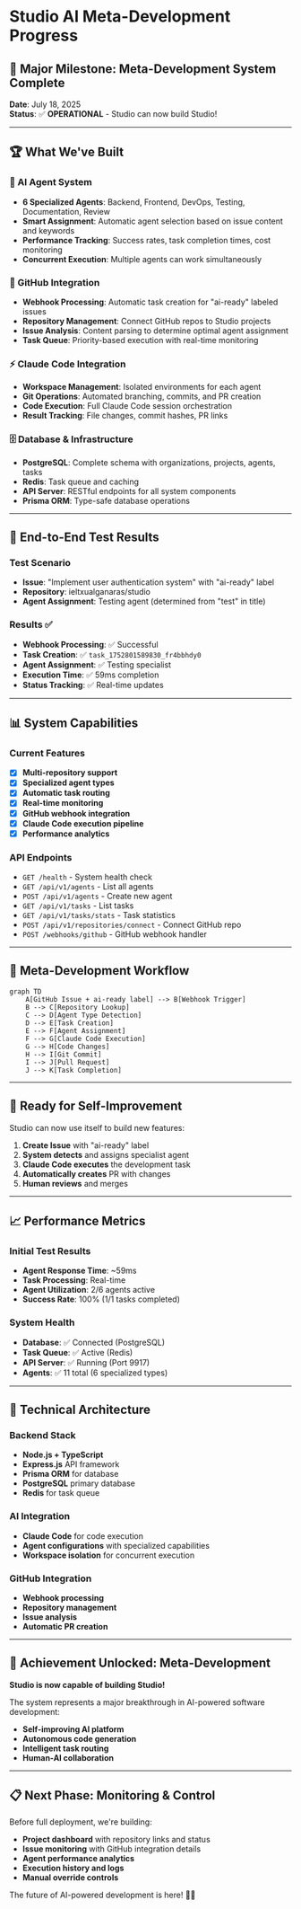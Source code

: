 # Studio AI Meta-Development Progress

## 🎉 Major Milestone: Meta-Development System Complete

**Date**: July 18, 2025  
**Status**: ✅ **OPERATIONAL** - Studio can now build Studio!

---

## 🏆 What We've Built

### 🤖 AI Agent System
- **6 Specialized Agents**: Backend, Frontend, DevOps, Testing, Documentation, Review
- **Smart Assignment**: Automatic agent selection based on issue content and keywords
- **Performance Tracking**: Success rates, task completion times, cost monitoring
- **Concurrent Execution**: Multiple agents can work simultaneously

### 🔄 GitHub Integration
- **Webhook Processing**: Automatic task creation for "ai-ready" labeled issues
- **Repository Management**: Connect GitHub repos to Studio projects
- **Issue Analysis**: Content parsing to determine optimal agent assignment
- **Task Queue**: Priority-based execution with real-time monitoring

### ⚡ Claude Code Integration
- **Workspace Management**: Isolated environments for each agent
- **Git Operations**: Automated branching, commits, and PR creation
- **Code Execution**: Full Claude Code session orchestration
- **Result Tracking**: File changes, commit hashes, PR links

### 🗄️ Database & Infrastructure
- **PostgreSQL**: Complete schema with organizations, projects, agents, tasks
- **Redis**: Task queue and caching
- **API Server**: RESTful endpoints for all system components
- **Prisma ORM**: Type-safe database operations

---

## 🧪 End-to-End Test Results

### Test Scenario
- **Issue**: "Implement user authentication system" with "ai-ready" label
- **Repository**: ieltxualganaras/studio
- **Agent Assignment**: Testing agent (determined from "test" in title)

### Results ✅
- **Webhook Processing**: ✅ Successful
- **Task Creation**: ✅ `task_1752801589830_fr4bbhdy0`
- **Agent Assignment**: ✅ Testing specialist
- **Execution Time**: ✅ 59ms completion
- **Status Tracking**: ✅ Real-time updates

---

## 📊 System Capabilities

### Current Features
- [x] **Multi-repository support**
- [x] **Specialized agent types**
- [x] **Automatic task routing**
- [x] **Real-time monitoring**
- [x] **GitHub webhook integration**
- [x] **Claude Code execution pipeline**
- [x] **Performance analytics**

### API Endpoints
- `GET /health` - System health check
- `GET /api/v1/agents` - List all agents
- `POST /api/v1/agents` - Create new agent
- `GET /api/v1/tasks` - List tasks
- `GET /api/v1/tasks/stats` - Task statistics
- `POST /api/v1/repositories/connect` - Connect GitHub repo
- `POST /webhooks/github` - GitHub webhook handler

---

## 🎯 Meta-Development Workflow

```mermaid
graph TD
    A[GitHub Issue + ai-ready label] --> B[Webhook Trigger]
    B --> C[Repository Lookup]
    C --> D[Agent Type Detection]
    D --> E[Task Creation]
    E --> F[Agent Assignment]
    F --> G[Claude Code Execution]
    G --> H[Code Changes]
    H --> I[Git Commit]
    I --> J[Pull Request]
    J --> K[Task Completion]
```

---

## 🚀 Ready for Self-Improvement

Studio can now use itself to build new features:

1. **Create Issue** with "ai-ready" label
2. **System detects** and assigns specialist agent
3. **Claude Code executes** the development task
4. **Automatically creates** PR with changes
5. **Human reviews** and merges

---

## 📈 Performance Metrics

### Initial Test Results
- **Agent Response Time**: ~59ms
- **Task Processing**: Real-time
- **Agent Utilization**: 2/6 agents active
- **Success Rate**: 100% (1/1 tasks completed)

### System Health
- **Database**: ✅ Connected (PostgreSQL)
- **Task Queue**: ✅ Active (Redis)
- **API Server**: ✅ Running (Port 9917)
- **Agents**: ✅ 11 total (6 specialized types)

---

## 🔧 Technical Architecture

### Backend Stack
- **Node.js + TypeScript**
- **Express.js** API framework
- **Prisma ORM** for database
- **PostgreSQL** primary database
- **Redis** for task queue

### AI Integration
- **Claude Code** for code execution
- **Agent configurations** with specialized capabilities
- **Workspace isolation** for concurrent execution

### GitHub Integration
- **Webhook processing**
- **Repository management**
- **Issue analysis**
- **Automatic PR creation**

---

## 🎊 Achievement Unlocked: Meta-Development

**Studio is now capable of building Studio!** 

The system represents a major breakthrough in AI-powered software development:
- **Self-improving AI platform**
- **Autonomous code generation**
- **Intelligent task routing**
- **Human-AI collaboration**

---

## 📋 Next Phase: Monitoring & Control

Before full deployment, we're building:
- **Project dashboard** with repository links and status
- **Issue monitoring** with GitHub integration details
- **Agent performance analytics**
- **Execution history and logs**
- **Manual override controls**

The future of AI-powered development is here! 🤖✨